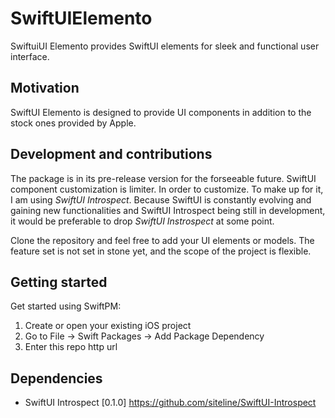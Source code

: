 # SwiftUIElemento

SwiftuiUI Elemento provides SwiftUI elements for sleek and functional user interface.

## Motivation

SwiftUI Elemento is designed to provide UI components in addition to the stock ones provided by Apple.

## Development and contributions

The package is in its pre-release version for the forseeable future. SwiftUI component customization is limiter. In order to customize. To make up for it, I am using *SwiftUI Introspect*. Because SwiftUI is constantly evolving and gaining new functionalities and SwiftUI Introspect being still in development, it would be preferable to drop *SwiftUI Instrospect* at some point.

Clone the repository and feel free to add your UI elements or models. The feature set is not set in stone yet, and the scope of the project is flexible. 

## Getting started

Get started using SwiftPM:

1. Create or open your existing iOS project
2. Go to File -> Swift Packages -> Add Package Dependency
3. Enter this repo http url

## Dependencies

* SwiftUI Introspect [0.1.0] https://github.com/siteline/SwiftUI-Introspect

